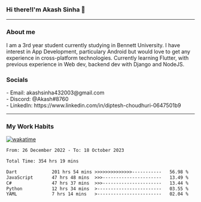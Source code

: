 <h3>Hi there!I'm Akash Sinha 👋</h3>

--- 

<h3>About me</h3>
I am a 3rd year student currently studying in Bennett University. I have interest in App Development, particulary Android but would love to get any experience in cross-platform technologies. Currently learning Flutter, with previous experience in Web dev, backend dev with Django and NodeJS.

<h3>Socials</h3>
 - Email: akashsinha432003@gmail.com<br>
 - Discord: @Akash#8760<br>
 - LinkedIn: https://www.linkedin.com/in/diptesh-choudhuri-0647501b9<br>


---

<h3>My Work Habits</h3>

[![wakatime](https://wakatime.com/badge/user/938b2951-49cf-4810-9b9e-c17cde3d3343.svg)](https://wakatime.com/@938b2951-49cf-4810-9b9e-c17cde3d3343)

<!--START_SECTION:waka-->

```txt
From: 26 December 2022 - To: 18 October 2023

Total Time: 354 hrs 19 mins

Dart             201 hrs 54 mins >>>>>>>>>>>>>>-----------   56.98 %
JavaScript       47 hrs 48 mins  >>>----------------------   13.49 %
C#               47 hrs 37 mins  >>>----------------------   13.44 %
Python           12 hrs 34 mins  >------------------------   03.55 %
YAML             7 hrs 14 mins   >------------------------   02.04 %
```

<!--END_SECTION:waka-->

